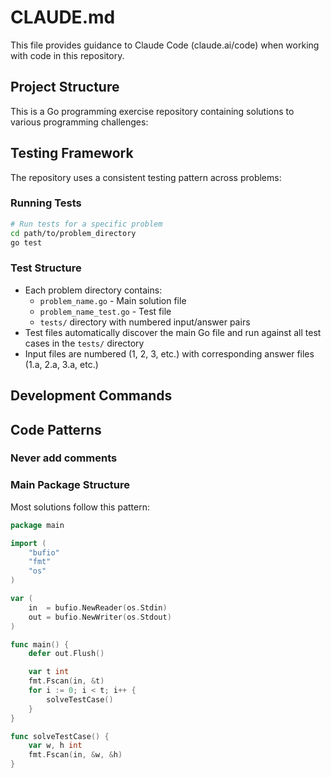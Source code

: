 # CLAUDE.md

This file provides guidance to Claude Code (claude.ai/code) when working with code in this repository.

## Project Structure

This is a Go programming exercise repository containing solutions to various programming challenges:

## Testing Framework

The repository uses a consistent testing pattern across problems:

### Running Tests

```bash
# Run tests for a specific problem
cd path/to/problem_directory
go test
```

### Test Structure

- Each problem directory contains:
    - `problem_name.go` - Main solution file
    - `problem_name_test.go` - Test file
    - `tests/` directory with numbered input/answer pairs
- Test files automatically discover the main Go file and run against all test cases in the `tests/` directory
- Input files are numbered (1, 2, 3, etc.) with corresponding answer files (1.a, 2.a, 3.a, etc.)

## Development Commands

## Code Patterns

### Never add comments

### Main Package Structure

Most solutions follow this pattern:

```go
package main

import (
	"bufio"
	"fmt"
	"os"
)

var (
	in  = bufio.NewReader(os.Stdin)
	out = bufio.NewWriter(os.Stdout)
)

func main() {
	defer out.Flush()

	var t int
	fmt.Fscan(in, &t)
	for i := 0; i < t; i++ {
		solveTestCase()
	}
}

func solveTestCase() {
	var w, h int
	fmt.Fscan(in, &w, &h)
}
```
